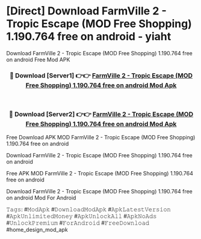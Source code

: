 # [Direct] Download FarmVille 2 - Tropic Escape (MOD Free Shopping) 1.190.764 free on android - yiaht
Download FarmVille 2 - Tropic Escape (MOD Free Shopping) 1.190.764 free on android Free Mod APK

<div align="center">
<h3>🔴 Download [Server1] 👉👉 <a href="https://apk-comot.site?title=FarmVille_2_-_Tropic_Escape_(MOD_Free_Shopping)_1.190.764_free_on_android">FarmVille 2 - Tropic Escape (MOD Free Shopping) 1.190.764 free on android Mod Apk</a></h3><br>

<h3>🔴 Download [Server2] 👉👉 <a href="https://apk-comot.site?title=FarmVille_2_-_Tropic_Escape_(MOD_Free_Shopping)_1.190.764_free_on_android">FarmVille 2 - Tropic Escape (MOD Free Shopping) 1.190.764 free on android Mod Apk</a></h3>
</div>


Free Download APK MOD FarmVille 2 - Tropic Escape (MOD Free Shopping) 1.190.764 free on android

Download FarmVille 2 - Tropic Escape (MOD Free Shopping) 1.190.764 free on android 

Free APK MOD FarmVille 2 - Tropic Escape (MOD Free Shopping) 1.190.764 free on android 

Download FarmVille 2 - Tropic Escape (MOD Free Shopping) 1.190.764 free on android Mod For Android

𝚃𝚊𝚐𝚜: #𝙼𝚘𝚍𝙰𝚙𝚔 #𝙳𝚘𝚠𝚗𝚕𝚘𝚊𝚍𝙼𝚘𝚍𝙰𝚙𝚔 #𝙰𝚙𝚔𝙻𝚊𝚝𝚎𝚜𝚝𝚅𝚎𝚛𝚜𝚒𝚘𝚗 #𝙰𝚙𝚔𝚄𝚗𝚕𝚒𝚖𝚒𝚝𝚎𝚍𝙼𝚘𝚗𝚎𝚢 #𝙰𝚙𝚔𝚄𝚗𝚕𝚘𝚌𝚔𝙰𝚕𝚕 #𝙰𝚙𝚔𝙽𝚘𝙰𝚍𝚜 #𝚄𝚗𝚕𝚘𝚌𝚔𝙿𝚛𝚎𝚖𝚒𝚞𝚖 #𝙵𝚘𝚛𝙰𝚗𝚍𝚛𝚘𝚒𝚍 #𝙵𝚛𝚎𝚎𝙳𝚘𝚠𝚗𝚕𝚘𝚊𝚍 #home_design_mod_apk